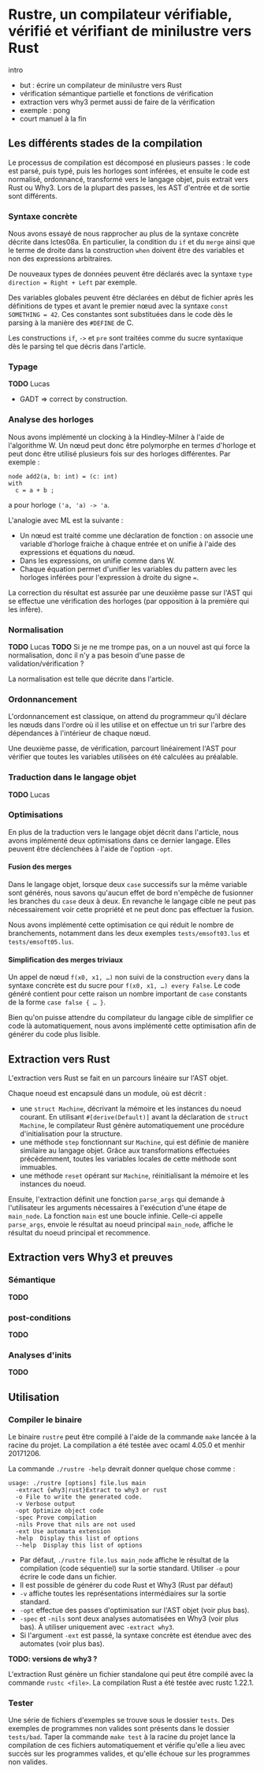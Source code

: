 # Rustre, un compilateur vérifiable, vérifié et vérifiant de minilustre vers Rust

intro

- but : écrire un compilateur de minilustre vers Rust
- vérification sémantique partielle et fonctions de vérification
- extraction vers why3 permet aussi de faire de la vérification
- exemple : pong
- court manuel à la fin

## Les différents stades de la compilation

Le processus de compilation est décomposé en plusieurs passes : le code est parsé, puis typé, puis les horloges sont inférées, et ensuite le code est normalisé, ordonnancé, transformé vers le langage objet, puis extrait vers Rust ou Why3.
Lors de la plupart des passes, les AST d'entrée et de sortie sont différents.

### Syntaxe concrète

Nous avons essayé de nous rapprocher au plus de la syntaxe concrète décrite dans lctes08a.
En particulier, la condition du `if` et du `merge` ainsi que le terme de droite dans la
construction `when` doivent être des variables et non des expressions arbitraires.

De nouveaux types de données peuvent être déclarés avec la syntaxe `type direction = Right + Left` par exemple.

Des variables globales peuvent être déclarées en début de fichier après les définitions de types
et avant le premier nœud avec la syntaxe `const SOMETHING = 42`. Ces constantes sont substituées
dans le code dès le parsing à la manière des `#DEFINE` de C.

Les constructions `if`, `->` et `pre` sont traitées comme du sucre syntaxique dès le parsing tel que décris
dans l'article.

### Typage

**TODO** Lucas
- GADT => correct by construction.

### Analyse des horloges

Nous avons implémenté un clocking à la Hindley-Milner à l'aide de l'algorithme W.
Un nœud peut donc être polymorphe en termes d'horloge et peut donc être utilisé
plusieurs fois sur des horloges différentes. Par exemple :

```lustre
node add2(a, b: int) = (c: int)
with
  c = a + b ;
```

a pour horloge `('a, 'a) -> 'a`.

L'analogie avec ML est la suivante :

- Un nœud est traité comme une déclaration de fonction : on associe une variable
  d'horloge fraiche à chaque entrée et on unifie à l'aide des expressions et
  équations du nœud.
- Dans les expressions, on unifie comme dans W.
- Chaque équation permet d'unifier les variables du pattern avec les horloges
  inférées pour l'expression à droite du signe `=`.

La correction du résultat est assurée par une deuxième passe sur l'AST qui se
effectue une vérification des horloges (par opposition à la première qui les
infère).

### Normalisation

**TODO** Lucas
**TODO** Si je ne me trompe pas, on a un nouvel ast qui force la normalisation, donc il n'y a pas besoin d'une passe de validation/vérification ?

La normalisation est telle que décrite dans l'article.

### Ordonnancement

L'ordonnancement est classique, on attend du programmeur qu'il
déclare les nœuds dans l'ordre où il les utilise et on effectue un tri sur l'arbre des dépendances à l'intérieur de chaque nœud.

Une deuxième passe, de vérification, parcourt linéairement l'AST
pour vérifier que toutes les variables utilisées on été calculées
au préalable.

### Traduction dans le langage objet

**TODO** Lucas

### Optimisations

En plus de la traduction vers le langage objet décrit dans l'article, nous avons implémenté deux optimisations dans ce dernier langage.
Elles peuvent être déclenchées à l'aide de l'option `-opt`.

#### Fusion des merges

Dans le langage objet, lorsque deux `case` successifs sur la même variable sont générés, nous savons qu'aucun effet de bord n'empêche de fusionner les branches du `case` deux à deux.
En revanche le langage cible ne peut pas nécessairement voir cette propriété et ne peut donc pas effectuer la fusion.

Nous avons implémenté cette optimisation ce qui réduit le nombre de branchements, notamment dans les deux exemples `tests/emsoft03.lus` et `tests/emsoft05.lus`.

#### Simplification des merges triviaux

Un appel de nœud `f(x0, x1, …)` non suivi de la construction `every` dans la syntaxe
concrète est du sucre pour `f(x0, x1, …) every False`. Le code généré contient pour
cette raison un nombre important de `case` constants de la forme `case false { … }`.

Bien qu'on puisse attendre du compilateur du langage cible de simplifier ce code là automatiquement, nous avons implémenté cette optimisation afin de générer du code plus lisible.

## Extraction vers Rust

L'extraction vers Rust se fait en un parcours linéaire sur l'AST objet.


Chaque noeud est encapsulé dans un module, où est décrit :

- une `struct Machine`, décrivant la mémoire et les instances du noeud courant. En utilisant `#[derive(Default)]` avant la déclaration de `struct Machine`, le compilateur Rust génère automatiquement une procédure d'initialisation pour la structure.
- une méthode `step` fonctionnant sur `Machine`, qui est définie de manière similaire au langage objet. Grâce aux transformations effectuées précédemment, toutes les variables locales de cette méthode sont immuables.
- une méthode `reset` opérant sur `Machine`, réinitialisant la mémoire et les instances du noeud.


Ensuite, l'extraction définit une fonction `parse_args` qui demande à l'utilisateur les arguments nécessaires à l'exécution d'une étape de `main_node`.
La fonction `main` est une boucle infinie. Celle-ci appelle `parse_args`, envoie le résultat au noeud principal `main_node`, affiche le résultat du noeud principal et recommence.

## Extraction vers Why3 et preuves

### Sémantique

**TODO**

### post-conditions

**TODO**

### Analyses d'inits

**TODO**



## Utilisation

### Compiler le binaire

Le binaire `rustre` peut être compilé à l'aide de la commande `make` lancée à la racine du projet. La compilation a été testée avec ocaml 4.05.0 et menhir 20171206.

La commande `./rustre -help` devrait donner quelque chose comme :

```
usage: ./rustre [options] file.lus main
  -extract {why3|rust}Extract to why3 or rust
  -o File to write the generated code.
  -v Verbose output
  -opt Optimize object code
  -spec Prove compilation
  -nils Prove that nils are not used
  -ext Use automata extension
  -help  Display this list of options
  --help  Display this list of options
```

- Par défaut, `./rustre file.lus main_node` affiche le résultat de la compilation (code séquentiel)
sur la sortie standard. Utiliser `-o` pour écrire le code dans un fichier.
- Il est possible de générer du code Rust et Why3 (Rust par défaut)
- `-v` affiche toutes les représentations intermédiaires sur la sortie standard.
- `-opt` effectue des passes d'optimisation sur l'AST objet (voir plus bas).
- `-spec` et `-nils` sont deux analyses automatisées en Why3 (voir plus bas). À utiliser uniquement
  avec `-extract why3`.
- Si l'argument `-ext` est passé, la syntaxe concrète est étendue avec des automates (voir plus bas).

**TODO: versions de why3 ?**

L'extraction Rust génère un fichier standalone qui peut être compilé avec la commande `rustc <file>`.
La compilation Rust a été testée avec rustc 1.22.1.

### Tester

Une série de fichiers d'exemples se trouve sous le dossier `tests`.
Des exemples de programmes non valides sont présents dans le dossier `tests/bad`.
Taper la commande `make test` à la racine du projet lance la compilation de ces fichiers automatiquement et vérifie qu'elle a lieu avec succès sur les programmes valides, et qu'elle échoue sur les programmes non valides.
